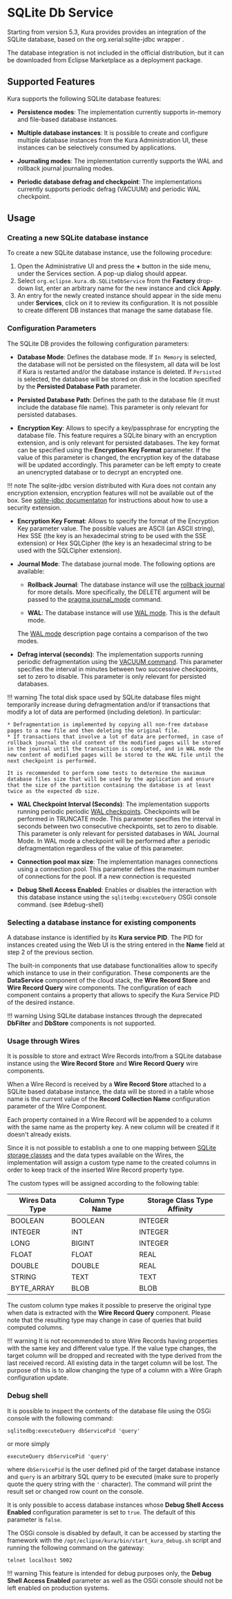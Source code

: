 # SQLite Db Service

Starting from version 5.3, Kura provides provides an integration of the SQLite database, based on the org.xerial:sqlite-jdbc wrapper .

The database integration is not included in the official distribution, but it can be downloaded from Eclipse Marketplace as a deployment package.

## Supported Features

Kura supports the following SQLite database features:

- **Persistence modes**: The implementation currently supports in-memory and file-based database instances.

- **Multiple database instances**: It is possible to create and configure multiple database instances from the Kura Administration UI, these instances can be selectively consumed by applications.

- **Journaling modes**: The implementation currently supports the WAL and rollback journal journaling modes.

- **Periodic database defrag and checkpoint**: The implementations currently supports periodic defrag (VACUUM) and periodic WAL checkpoint.

## Usage

### Creating a new SQLite database instance

To create a new SQLite database instance, use the following procedure:

1. Open the Administrative UI and press the **+** button in the side menu, under the Services section. A pop-up dialog should appear.
2. Select ```org.eclipse.kura.db.SQLiteDbService``` from the **Factory** drop-down list, enter an arbitrary name for the new instance and click **Apply**.
3. An entry for the newly created instance should appear in the side menu under **Services**, click on it to review its configuration. It is not possible to create different DB instances that manage the same database file.

### Configuration Parameters
The SQLite DB provides the following configuration parameters:

* **Database Mode**: Defines the database mode. If `In Memory` is selected, the database will not be persisted on the filesystem, all data will be lost if Kura is restarted and/or the database instance is deleted. If `Persisted` is selected, the database will be stored on disk in the location specified by the **Persisted Database Path** parameter.

* **Persisted Database Path**: Defines the path to the database file (it must include the database file name). This parameter is only relevant for persisted databases.

* **Encryption Key**: Allows to specify a key/passphrase for encrypting the database file. This feature requires a SQLite binary with an encryption extension, and is only relevant for persisted databases. The key format can be specified using the **Encryption Key Format** parameter. If the value of this parameter is changed, the encryption key of the database will be updated accordingly. This parameter can be left empty to create an unencrypted database or to decrypt an encrypted one.

!!! note
    The sqlite-jdbc version distributed with Kura does not contain any encryption extension, encryption features will not be available out of the box. See [sqlite-jdbc documentaton](https://github.com/xerial/sqlite-jdbc/blob/master/USAGE.md#how-to-use-encrypted-databases) for instructions about how to use a security extension.

* **Encryption Key Format**: Allows to specify the format of the Encryption Key parameter value. The possible values are ASCII (an ASCII string), Hex SSE (the key is an hexadecimal string to be used with the SSE extension) or Hex SQLCipher (the key is an hexadecimal string to be used with the SQLCipher extension).

* **Journal Mode**: The database journal mode. The following options are available:
    
    * **Rollback Journal**: The database instance will use the [rollback journal](https://www.sqlite.org/atomiccommit.html) for more details. More specifically, the DELETE argument will be passed to the [pragma journal_mode](https://www.sqlite.org/pragma.html#pragma_journal_mode) command.
    
    * **WAL**: The database instance will use [WAL mode](https://www.sqlite.org/wal.html). This is the default mode.

    The [WAL mode](https://www.sqlite.org/wal.html) description page contains a comparison of the two modes.


* **Defrag interval (seconds)**: The implementation supports running periodic defragmentation using the [VACUUM command](https://www.sqlite.org/lang_vacuum.html). This parameter specifies the interval in minutes between two successive checkpoints, set to zero to disable. This parameter is only relevant for persisted databases.

!!! warning
    The total disk space used by SQLite database files might temporarily increase during defragmentation and/or if transactions that modify a lot of data are performed (including deletion). In particular:

    * Defragmentation is implemented by copying all non-free database pages to a new file and then deleting the original file.
    * If transactions that involve a lot of data are performed, in case of rollback journal the old content of the modified pages will be stored in the journal until the transaction is completed, and in WAL mode the new content of modified pages will be stored to the WAL file until the next checkpoint is performed.

    It is recommended to perform some tests to determine the maximum database files size that will be used by the application and ensure that the size of the partition containing the database is at least twice as the expected db size.

* **WAL Checkpoint Interval (Seconds)**: The implementation supports running periodic periodic [WAL checkpoints](https://www.sqlite.org/pragma.html#pragma_wal_checkpoint). Checkpoints will be performed in TRUNCATE mode. This parameter specifies the interval in seconds between two consecutive checkpoints, set to zero to disable. This parameter is only relevant for persisted databases in WAL Journal Mode. In WAL mode a checkpoint will be performed after a periodic defragmentation regardless of the value of this parameter.

* **Connection pool max size**: The implementation manages connections using a connection pool. This parameter defines the maximum number of connections for the pool. If a new connection is requested 

* **Debug Shell Access Enabled**: Enables or disables the interaction with this database instance using the `sqlitedbg:excuteQuery` OSGi console command. (see #debug-shell)

### Selecting a database instance for existing components

A database instance is identified by its **Kura service PID**. The PID for instances created using the Web UI is the string entered in the **Name** field at step 2 of the previous section.

The built-in components that use database functionalities allow to specify which instance to use in their configuration. These components are the **DataService** component of the cloud stack, the **Wire Record Store** and **Wire Record Query** wire components. The configuration of each component contains a property that allows to specify the Kura Service PID of the desired instance.

!!! warning
    Using SQLite database instances through the deprecated **DbFilter** and **DbStore** components is not supported.

### Usage through Wires

It is possible to store and extract Wire Records into/from a SQLite database instance using the **Wire Record Store** and **Wire Record Query** wire components.

When a Wire Record is received by a **Wire Record Store** attached to a SQLite based database instance, the data will be stored in a table whose name is the current value of the **Record Collection Name** configuration parameter of the Wire Component.

Each property contained in a Wire Record will be appended to a column with the same name as the property key. A new column will be created if it doesn't already exists.

Since it is not possible to establish a one to one mapping between [SQLite storage classes](https://www.sqlite.org/datatype3.html) and the data types available on the Wires, the implementation will assign a custom type name to the created columns in order to keep track of the inserted Wire Record property type.

The custom types will be assigned according to the following table:

| Wires Data Type | Column Type Name | Storage Class Type Affinity |
|-|-|-|
| BOOLEAN | BOOLEAN | INTEGER |
| INTEGER | INT | INTEGER |
| LONG | BIGINT | INTEGER |
| FLOAT | FLOAT | REAL |
| DOUBLE | DOUBLE | REAL |
| STRING | TEXT | TEXT |
| BYTE_ARRAY | BLOB | BLOB |

The custom column type makes it possible to preserve the original type when data is extracted with the **Wire Record Query** component. Please note that the resulting type may change in case of queries that build computed columns.

!!! warning
    It is not recommended to store Wire Records having properties with the same key and different value type.
    If the value type changes, the target column will be dropped and recreated with the type derived from the last received record. All existing data in the target column will be lost.
    The purpose of this is to allow changing the type of a column with a Wire Graph configuration update.

### Debug shell

It is possible to inspect the contents of the database file using the OSGi console with the following command:

```
sqlitedbg:executeQuery dbServicePid 'query'
```

or more simply 

```
executeQuery dbServicePid 'query'
```

where `dbServicePid` is the user defined pid of the target database instance and `query` is an arbitrary SQL query to be executed (make sure to properly quote the query string with the `'` character). The command will print the result set or changed row count on the console.

It is only possible to access database instances whose **Debug Shell Access Enabled** configuration parameter is set to `true`. The default of this parameter is `false`.

The OSGi console is disabled by default, it can be accessed by starting the framework with the `/opt/eclipse/kura/bin/start_kura_debug.sh` script and running the following command on the gateway: 

```
telnet localhost 5002
```

!!! warning
    This feature is intended for debug purposes only, the **Debug Shell Access Enabled** parameter as well as the OSGi console should not be left enabled on production systems.